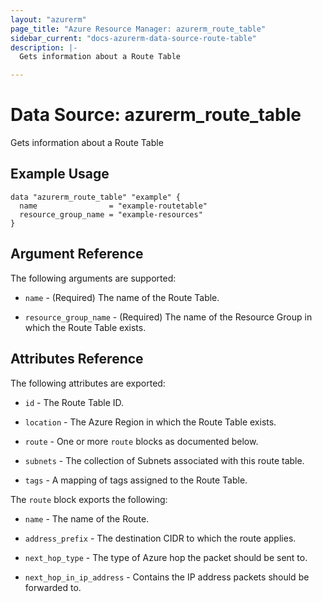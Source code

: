 ```yaml
---
layout: "azurerm"
page_title: "Azure Resource Manager: azurerm_route_table"
sidebar_current: "docs-azurerm-data-source-route-table"
description: |-
  Gets information about a Route Table

---
```


# Data Source: azurerm_route_table

Gets information about a Route Table

## Example Usage

```hcl
data "azurerm_route_table" "example" {
  name                = "example-routetable"
  resource_group_name = "example-resources"
}
```

## Argument Reference

The following arguments are supported:

* `name` - (Required) The name of the Route Table.

* `resource_group_name` - (Required) The name of the Resource Group in which the Route Table exists.

## Attributes Reference

The following attributes are exported:

* `id` - The Route Table ID.

* `location` - The Azure Region in which the Route Table exists.

* `route` - One or more `route` blocks as documented below.

* `subnets` - The collection of Subnets associated with this route table.

* `tags` - A mapping of tags assigned to the Route Table.

The `route` block exports the following:

* `name` - The name of the Route.

* `address_prefix` - The destination CIDR to which the route applies.

* `next_hop_type` - The type of Azure hop the packet should be sent to.

* `next_hop_in_ip_address` - Contains the IP address packets should be forwarded to.
